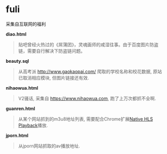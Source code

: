 # fuli
采集自互联网的福利

**diao.html**

> 贴吧曾经火热过的《屌蒲团》，灵魂画师的咸湿往事。由于百度图片防盗链，需要自行解决下防盗链问题。

**beauty.sql**

> 从高考派 http://www.gaokaopai.com/ 爬取的学校名称和校花数据, 原站已取消相应模块, 但图片链接还有效.

**nihaowua.html**

> V2骚话, 采集自 https://www.nihaowua.com, 跑了上万次都抓不全啊.

**guanren.html**

> 从某个网站抓到的m3u8地址列表, 需要配合Chrome扩展[Native HLS Playback](https://chrome.google.com/webstore/detail/native-hls-playback/emnphkkblegpebimobpbekeedfgemhof?utm_source=chrome-ntp-icon)播放.

**jporn.html**

> 从jporn网站抓取的av播放地址.
